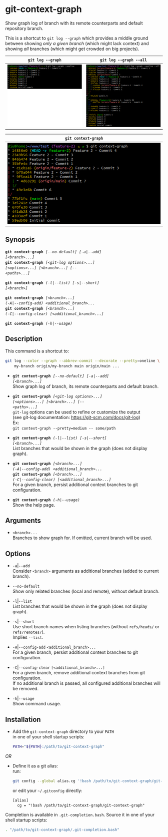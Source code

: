 # git-context-graph

Show graph log of branch with its remote counterparts and default repository branch.

This is a shortcut to `git log --graph` which provides a middle ground between
showing _only a given branch_ (which might lack context) and showing _all_ branches 
(which might get crowded on big projects).

|                `git log --graph`                 |               `git log --graph --all`               |
|:------------------------------------------------:|:---------------------------------------------------:|
| ![git log --graph](doc/git-log-graph-single.png) | ![git log --graph --all](doc/git-log-graph-all.png) |

|                **`git context-graph`**                |
|:-----------------------------------------------------:|
| ![git context-graph](doc/git-context-graph-large.png) |

## Synopsis

<code><b>git context-graph</b> <i>[--no-default] [-a|--add] [&lt;branch&gt;...]</i></code>  
<code><b>git context-graph</b> <i>[&lt;git-log options&gt;...] [&lt;options&gt;...] [&lt;branch&gt;...] [-- &lt;paths&gt;...]</i></code>  

<code><b>git context-graph</b> <i>(-l|--list) [-s|--short] [&lt;branch&gt;]</i></code>  

<code><b>git context-graph</b> <i>[&lt;branch&gt;...] (-A|--config-add) &lt;additional_branch&gt;...</i></code>  
<code><b>git context-graph</b> <i>[&lt;branch&gt;...] (-C|--config-clear) [&lt;additional_branch&gt;...]</i></code>

<code><b>git context-graph</b> <i>(-h|--usage)</i></code>

## Description

This command is a shortcut to:
```bash
git log --color --graph --abbrev-commit --decorate --pretty=oneline \
    my-branch origin/my-branch main origin/main ...
```

* <code><b>git context-graph</b> <i>[--no-default] [-a|--add] [&lt;branch&gt;...]</i></code>  
  Show graph log of branch, its remote counterparts and default branch.

* <code><b>git context-graph</b> <i>[&lt;git-log options&gt;...] [&lt;options&gt;...] [&lt;branch&gt;...] [-- &lt;paths&gt;...]</i></code>  
  `git-log` options can be used to refine or customize the output  
  (see git-log documentation: https://git-scm.com/docs/git-log)  
  Ex:  
  <code>git context-graph --pretty=medium -- some/path</code>

* <code><b>git context-graph</b> <i>(-l|--list) [-s|--short] [&lt;branch&gt;...]</i></code>  
  List branches that would be shown in the graph (does not display graph).

* <code><b>git context-graph</b> <i>[&lt;branch&gt;...] (-A|--config-add) &lt;additional_branch&gt;...</i></code>  
  <code><b>git context-graph</b> <i>[&lt;branch&gt;...] (-C|--config-clear) [&lt;additional_branch&gt;...]</i></code>  
  For a given branch, persist additional context branches to git configuration.

* <code><b>git context-graph</b> <i>(-h|--usage)</i></code>  
  Show the help page.

## Arguments

* `<branch>...`  
  Branches to show graph for. If omitted, current branch will be used.

## Options

* `-a`|`--add`  
  Consider `<branch>` arguments as additional branches (added to current branch).

* `--no-default`  
  Show only related branches (local and remote), without default branch.

* `-l`|`--list`  
  List branches that would be shown in the graph (does not display graph).

* `-s`|`--short`  
  Use short branch names when listing branches (without `refs/heads/` or `refs/remotes/`).  
  Implies `--list`.

* `-A`|`--config-add` `<additional_branch>...`  
  For a given branch, persist additional context branches to git configuration.

* `-C`|`--config-clear` `[<additional_branch>...]`  
  For a given branch, remove additional context branches from git configuration.  
  If no additional branch is passed, all configured additional branches will be removed.

* `-h`|`--usage`  
  Show command usage.

## Installation

* Add the `git-context-graph` directory to your `PATH`<br>
  in one of your shell startup scripts:
  ```bash
  PATH="${PATH}:/path/to/git-context-graph"
  ```

_OR_ 

* Define it as a git alias:<br>
  run:
  ```bash
  git config --global alias.cg '!bash /path/to/git-context-graph/git-context-graph'
  ```
  or edit your `~/.gitconfig` directly:
  ```
  [alias]
  	cg = "!bash /path/to/git-context-graph/git-context-graph"
  ```

Completion is available in `.git-completion.bash`. Source it in one of your shell startup scripts:
```bash
. "/path/to/git-context-graph/.git-completion.bash"
```

